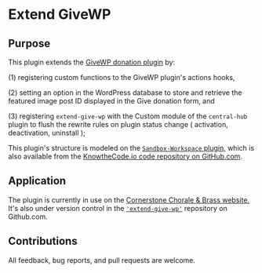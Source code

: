 # Extend GiveWP

## Purpose

This plugin extends the <a href="https://givewp.com">GiveWP donation plugin</a> by: 

(1) registering custom functions to the GiveWP plugin's actions hooks, 

(2) setting an option in the WordPress database to store and retrieve the featured image post ID displayed in the Give donation form, and

(3) registering `extend-give-wp` with the Custom module of the `central-hub` plugin to flush the rewrite rules on plugin status change ( activation, deactivation, uninstall );

This plugin's structure is modeled on the <a href="https://github.com/KnowTheCode/Sandbox-Workspace">`Sandbox-Workspace` plugin,</a> 
which is also available from the <a href="https://github.com/KnowTheCode">KnowtheCode.io code repository on GitHub.com</a>.

## Application

The plugin is currently in use on the <a href="https://cornerstonechorale.org">Cornerstone Chorale & Brass website.</a>
It's also under version control in the <a href="https://github.com/rgadon107/extend-give-wp">`'extend-give-wp'`</a> repository on 
Github.com.

## Contributions

All feedback, bug reports, and pull requests are welcome.
